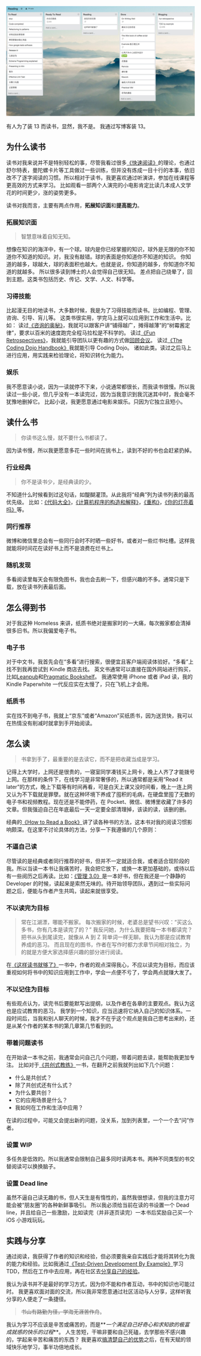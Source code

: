 <img src="/_image/2017-04-06-10-43-12.jpg" alt="">

有人为了装 13 而读书，显然，我不是。
我通过写博客装 13。

## 为什么读书

读书对我来说并不是特别轻松的事，尽管我看过很多[《快速阅读》](http://book.douban.com/subject/3916049/)的理论，也通过舒尔特表，曼陀螺卡片等工具做过一些训练，但并没有炼成一目十行的本事，依旧改不了逐字阅读的习惯。所以相对于读书，我更喜欢通过听演讲，参加在线课程等更高效的方式来学习。
比如观看一部两个人演完的小电影肯定比读几本成人文学花的时间更少，涨的姿势更多。

读书对我而言，主要有两点作用，**拓展知识面**和**提高能力**。

### 拓展知识面

> 智慧意味着自知无知。

想像在知识的海洋中，有一个球。球内是你已经掌握的知识，球外是无限的你不知道你不知道的知识。对，我没有敲错。球的表面是你知道你不知道的知识。
你知道的越多，球越大，球的表面积也越大。也就是说，你知道的越多，你知道你不知道的就越多。
所以很多读到博士的人会觉得自己很无知。
差点把自己绕晕了，回到主题。这类书包括历史、传记、文学、人文、科学等。

### 习得技能

比起漫无目的地读书，大多数时候，我是为了习得技能而读书。比如编程、管理、咨询、引导、肓儿等。
这类书很实用，学完马上就可以应用到工作和生活中。比如：
读过[《咨询的奥秘》](http://book.douban.com/subject/25785829/)，我就可以跟客户讲“铺得越广，摊得越薄”的“树霉酱定律”，要求以百米的速度跑完全程马拉松是不科学的。
读过[《Fun Retrospectives》](https://leanpub.com/funretrospectives)，我就能引导团队以更有趣的方式做[回顾会议](http://www.seabornlee.cn/post/thoughtworks/retrospective)。
读过[《The Coding Dojo Handbook》](https://leanpub.com/codingdojohandbook)我就能引导 Coding Dojo。
诸如此类。读过之后马上进行应用，用实践来检验理论，将知识转化为能力。

### 娱乐

我不愿意读小说，因为一读就停不下来，小说通常都很长，而我读书很慢。所以我读过一些小说，但几乎没有一本读完过，因为当我意识到我沉迷其中时，我会毫不犹豫地删掉它。
比起小说，我更愿意通过电影来娱乐。只因为它独立且短小。

## 读什么书

> 你读书这么慢，就不要什么书都读了。

因为读书慢，所以我更愿意多花一些时间在挑书上，读到不好的书也会赶紧扔掉。

### 行业经典

> 你不是读书少，是经典读的少。

不知道什么时候看到过这句话，如醍醐灌顶。从此我将“经典”列为读书列表的最高优先级。
比如：[《代码大全》](http://book.douban.com/subject/1477390/)，[《计算机程序的构造和解释》](http://book.douban.com/subject/1148282/)，[《重构》](http://book.douban.com/subject/4262627/)，[《你的灯亮着吗》](http://book.douban.com/subject/25772550/)等。

### 同行推荐

微博和微信里总会有一些同行会时不时晒一些好书，或者对一些烂书吐槽。这样我就能将时间花在读好书上而不是浪费在烂书上。

### 随机发现

多看阅读里每天会有限免图书，我也会去刷一下，但感兴趣的不多。通常只是下载，放在读书列表最后面。

## 怎么得到书

对于我这种 Homeless 来讲，纸质书绝对是搬家时的一大痛，每次搬家都会清掉很多旧书。所以我偏爱电子书。

### 电子书

对于中文书，我首先会在“多看”进行搜索，很便宜且客户端阅读体验好。“多看”上找不到我再尝试到 Kindle 商店去找。
英文书通常可以直接在国外网站进行购买，比如[Leanpub](https://leanpub.com)和[Pragmatic Bookshelf](https://pragprog.com/)。
我通常使用 iPhone 或者 iPad 读，我的 Kindle Paperwhite 一代反应实在太慢了，只在飞机上才会用。

### 纸质书

实在找不到电子书，我就上“京东”或者“Amazon”买纸质书，因为送货快，我可以在热情没有削减时就拿到手开始阅读。

## 怎么读

> 书拿到手了，最重要的是去读它，而不是把收藏当成是学习。

记得上大学时，上网还是很贵的，一寝室同学凑钱买上网卡，晚上人齐了才能拨号上网。在那样的条件下，在线学习是非常奢侈的，所以通常都是采用“Read it later”的方式，晚上下载等有时间再看，可是白天上课又没时间看，晚上一连上网又认为不下载就是罪孽。就在这种环境下养成了囤积的毛病，在硬盘里囤了无数的电子书和视频教程。现在还是不能停药，在 Pocket、微信、微博里收藏了许多的文章。但我强迫自己在年底最后一天一定要全部清理掉，该读的读，该删的删。

经典的[《How to Read a Book》](http://book.douban.com/subject/1383525/)讲了读各种书的方法，这本书对我的阅读习惯影响颇深。在这里不讨论具体的方法，分享一下我遵循的几个原则：

### 不逼自己读

尽管读的是经典或者同行推荐的好书，但并不一定就适合我，或者适合现阶段的我。所以当读一本书让我痛苦时，我会把它放下，或换一本更加基础的，或待以后有一些阅历之后再读。比如：[《管理 3.0》](http://book.douban.com/subject/10484469/)是一本好书，但在我还是一个静静的 Developer 的时候，读起来是索然无味的。待开始领导团队，遇到过一些实际问题之后，便能与作者产生共鸣，读起来就很享受。

### 不以读完为目标

> 常在江湖漂，哪能不搬家。
> 每次搬家的时候，老婆总是望书兴叹：“买这么多书，你有几本是读完了的？”
> 我反问她，为什么我要把每一本书都读完？
> 把书从头到尾读完，就像从 A 到 Z 背单词一样无聊。我认为那是应试教育养成的恶习。
> 而且现在的图书，作者在写作时都力求章节间相对独立，为的就是方便大家选择感兴趣的部分进行阅读。

在[《这样读书就够了》](http://book.douban.com/subject/20493042/)一书中，作者的观点深得我心，不应以读完为目标，而应该重视如何将书中的知识应用到工作中，学会一点便不亏了，学会两点就赚大发了。

### 不以记住为目标

有些观点认为，读完书后要能默写出提纲，以及作者在各章的主要观点。我认为这也是应试教育的恶习。
我学到一个知识，应当迅速将它纳入自己的知识体系。一段时间后，当我和别人聊天的时候，我才不在乎这个观点是我自己思考出来的，还是从某个作者的某本书的第几章第几节看到的。

### 带着问题读书

在开始读一本书之前，我通常会问自己几个问题，带着问题去读，能帮助我更加专注。
比如对于[《共创式教练》](http://book.douban.com/subject/25839505/)一书，在翻开之前我就列出如下几个问题：

-   什么是共创式？
-   除了共创式还有什么式？
-   为什么要共创？
-   它的应用场景是什么？
-   我如何在工作和生活中应用？

在读的过程中，可能又会提出新的问题，没关系，加到列表里，一个一个去“问”作者。

### 设置 WIP

多任务是低效的。所以我通常会限制自己最多同时读两本书。两种不同类型的书交替阅读可以换换脑子。

### 设置 Dead line

虽然不逼自己读无趣的书，但人天生是有惰性的，虽然我很想读，但我的注意力可能会被“朋友圈”的各种新鲜事吸引。
所以我必须给当前在读的书设置一个 Dead line，并且给自己一些激励，比如读完（并非逐页读完）一本书后奖励自己买一个 iOS 小游戏玩玩。

## 实践与分享

通过阅读，我获得了作者的知识和经验，但必须要我亲自实践后才能将其转化为我的能力和经验。比如我通过[《Test-Driven Development By Example》](http://book.douban.com/subject/1771049/)学习 TDD，然后在工作中去应用，再在社区去[分享自己的经验](http://www.seabornlee.cn/post/huo-dong/gdcr-2013-shen-zhen-zong-jie)。

我认为读书并不是最好的学习方式，因为你不能和作者互动，书中的知识也可能过时。
我更喜欢面对面的交流，所以我非常愿意通过社区活动与人分享，这样听我分享的人便走了一条捷径。

> ~~书山有路勤为径，学海无涯苦作舟~~。

我认为学习不应该是辛苦或痛苦的，而是**_一个满足自己好奇心和求知欲的极富成就感的快乐的过程_**。
人生苦短，干嘛非要和自己死磕，去学那些不感兴趣的，学起来辛苦和痛苦的东西？
我更喜欢[搞清楚自己的优势](http://book.douban.com/subject/10799765/)之后，在有天赋的领域快乐地学习，事半功倍地成长。
